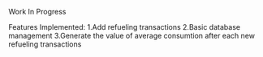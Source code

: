 Work In Progress

Features Implemented:
1.Add refueling transactions
2.Basic database management
3.Generate the value of average consumtion after each new refueling transactions
